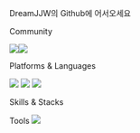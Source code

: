 DreamJJW의 Github에 어서오세요


<!--
**DreamJJW/DreamJJW** is a ✨ _special_ ✨ repository because its `README.md` (this file) appears on your GitHub profile.

Here are some ideas to get you started:

- 🔭 I’m currently working on ...
- 🌱 I’m currently learning ...
- 👯 I’m looking to collaborate on ...
- 🤔 I’m looking for help with ...
- 💬 Ask me about ...
- 📫 How to reach me: ...
- 😄 Pronouns: ...
- ⚡ Fun fact: ...
-->

Community

<img src="https://img.shields.io/badge/velog-20C997?style=flat-square&logo=velog&logoColor=black"/><img src="https://img.shields.io/badge/GitHub-181717?style=flat-square&logo=GitHub&logoColor=white"/>

Platforms & Languages

<img src="https://img.shields.io/badge/Android-3DDC84?style=flat-square&logo=Android&logoColor=white"/> <img src="https://img.shields.io/badge/Python-3776AB?style=flat-square&logo=Python&logoColor=white"/>
<img src="https://img.shields.io/badge/Java-3776AB?style=flat-square&logo=Java&logoColor=black"/>

Skills & Stacks



Tools
<img src="https://img.shields.io/badge/Git-F05032?style=flat-square&logo=Git&logoColor=black"/>
